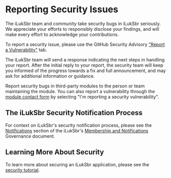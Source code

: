 # Reporting Security Issues

The iLukSbr team and community take security bugs in iLukSbr seriously. We appreciate your efforts to responsibly disclose your findings, and will make every effort to acknowledge your contributions.

To report a security issue, please use the GitHub Security Advisory ["Report a Vulnerability"](https://github.com/iLukSbr/os-dashboard/security/advisories/new) tab.

The iLukSbr team will send a response indicating the next steps in handling your report. After the initial reply to your report, the security team will keep you informed of the progress towards a fix and full announcement, and may ask for additional information or guidance.

Report security bugs in third-party modules to the person or team maintaining the module. You can also report a vulnerability through the [module contact form](https://github.com/iluksbr) by selecting "I'm reporting a security vulnerability".

## The iLukSbr Security Notification Process

For context on iLukSbr's security notification process, please see the [Notifications](https://github.com/iluksbr) section of the iLukSbr's [Membership and Notifications](https://github.com/iluksbr) Governance document.

## Learning More About Security

To learn more about securing an iLukSbr application, please see the [security tutorial](https://github.com/iluksbr).  
